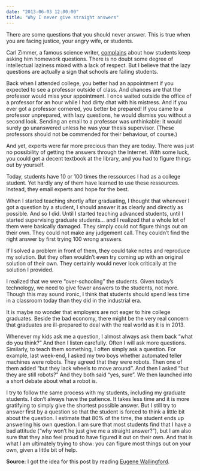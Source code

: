 ```yaml
---
date: "2013-06-03 12:00:00"
title: "Why I never give straight answers"
---
```




There are some questions that you should never answer. This is true when you are facing justice, your angry wife, or students.

Carl Zimmer, a famous science writer, [complains](http://phenomena.nationalgeographic.com/2013/05/31/an-open-letter-to-science-students-and-science-teachers/) about how students keep asking him homework questions. There is no doubt some degree of intellectual laziness mixed with a lack of respect. But I believe that the lazy questions are actually a sign that schools are failing students.

Back when I attended college, you better had an appointment if you expected to see a professor outside of class. And chances are that the professor would miss your appointment. I once waited outside the office of a professor for an hour while I had dirty chat with his mistress. And if you ever got a professor cornered, you better be prepared! If you came to a professor unprepared, with lazy questions, he would dismiss you without a second look. Sending an email to a professor was unthinkable: it would surely go unanswered unless he was your thesis supervisor. (These professors should not be commended for their behaviour, of course.)

And yet, experts were far more precious than they are today. There was just no possibility of getting the answers through the Internet. With some luck, you could get a decent textbook at the library, and you had to figure things out by yourself.

Today, students have 10 or 100 times the ressources I had as a college student. Yet hardly any of them have learned to use these ressources. Instead, they email experts and hope for the best.

When I started teaching shortly after graduating, I thought that whenever I got a question by a student, I should answer it as clearly and directly as possible. And so I did. Until I started teaching advanced students, until I started supervising graduate students&hellip; and I realized that a whole lot of them were basically damaged. They simply could not figure things out on their own. They could not make any judgement call. They couldn&rsquo;t find the right answer by first trying 100 wrong answers.

If I solved a problem in front of them, they could take notes and reproduce my solution. But they often wouldn&rsquo;t even try coming up with an original solution of their own. They certainly would never look critically at the solution I provided.

I realized that we were &ldquo;over-schooling&rdquo; the students. Given today&rsquo;s technology, we need to give fewer answers to the students, not more. Though this may sound ironic, I think that students should spend less time in a classroom today than they did in the industrial era. 

It is maybe no wonder that employers are not eager to hire college graduates. Beside the bad economy, there might be the very real concern that graduates are ill-prepared to deal with the real world as it is in 2013.

Whenever my kids ask me a question, I almost always ask them back &ldquo;what do you think?&rdquo; And then I listen carefully. Often I will ask more questions. Similarly, to teach them something, I often simply ask a question. For example, last week-end, I asked my two boys whether automated teller machines were robots. They agreed that they were robots. Then one of them added &ldquo;but they lack wheels to move around&rdquo;. And then I asked &ldquo;but they are still robots?&rdquo; And they both said &ldquo;yes, sure&rdquo;. We then launched into a short debate about what a robot is.

I try to follow the same process with my students, including my graduate students. I don&rsquo;t always have the patience. It takes less time and it is more gratifying to simply give the shortest possible answer. But I still try to answer first by a question so that the student is forced to think a little bit about the question. I estimate that 80% of the time, the student ends up answering his own question. I am sure that most students find that I have a bad attitude (&ldquo;why won&rsquo;t he just give me a straight answer?&rdquo;), but I am also sure that they also feel proud to have figured it out on their own. And that is what I am ultimately trying to show: you can figure most things out on your own, given a little bit of help.

__Source__: I got the idea for this post by reading [Eugene Wallingford](http://www.cs.uni.edu/~wallingf/blog/archives/monthly/2013-06.html).

